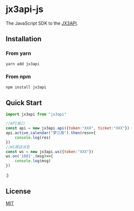 # jx3api-js

The JavaScript SDK to the [JX3API](https://www.jx3api.com).

## Installation

### From yarn

```bash
yarn add jx3api
```

### From npm

```bash
npm install jx3api
```

## Quick Start

```javascript
import jx3api from "jx3api"

//API接口
const api = new jx3api.api({token:"XXX", ticket:"XXX"})
api.active_calendar("梦江南").then(res=>{
    console.log(res)
})
//WS推送消息
const ws = new jx3api.ws({token:"XXX"})
ws.on('1001',(msg)=>{
    console.log(msg)
})
```

:)

## License

[MIT](LICENSE)
